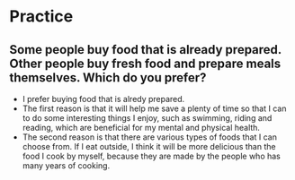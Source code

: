 # Practice

## Some people buy food that is already prepared. Other people buy fresh food and prepare meals themselves. Which do you prefer?
+ I prefer buying food that is alredy prepared. 
+ The first reason is that it will help me save a plenty of time so that I can to do some interesting things I enjoy, such as swimming, riding and reading, which are beneficial for my mental and physical health. 
+ The second reason is that there are various types of foods that I can choose from. If I eat outside, I think it will be more delicious than the food I cook by myself, because they are made by the people who has many years of cooking.